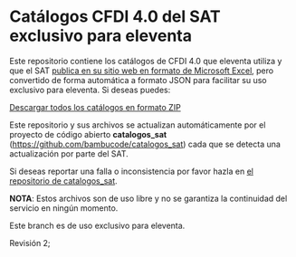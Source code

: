 # Catálogos CFDI 4.0 del SAT exclusivo para eleventa

Este repositorio contiene los catálogos de CFDI 4.0 que eleventa utiliza y que el SAT [publica en su
sitio web en formato de Microsoft Excel](http://omawww.sat.gob.mx/tramitesyservicios/Paginas/anexo_20_version3-3.htm), pero convertido de forma automática a formato JSON para facilitar su uso exclusivo para eleventa. Si deseas puedes:

[Descargar todos los catálogos en formato ZIP](https://github.com/bambucode/catalogos_sat_JSON/archive/refs/heads/eleventa-cfdi-4.0.zip)

Este repositorio y sus archivos se actualizan automáticamente por el proyecto
de código abierto **catalogos_sat** (https://github.com/bambucode/catalogos_sat) 
cada que se detecta una actualización por parte del SAT.

Si deseas reportar una falla o inconsistencia por favor hazla en [el repositorio de catalogos_sat](https://github.com/bambucode/catalogos_sat/issues).

**NOTA**: Estos archivos son de uso libre y no se garantiza la continuidad del servicio
en ningún momento.

Este branch es de uso exclusivo para eleventa.

Revisión 2;
